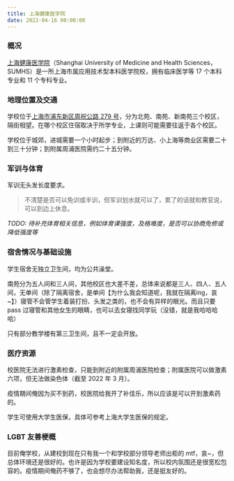 ```yaml
---
title: 上海健康医学院
date: 2022-04-16 00:00:00
---
```


### 概况

[上海健康医学院](https://www.sumhs.edu.cn)（Shanghai University of Medicine and Health Sciences，SUMHS）是一所上海市属应用技术型本科医学院校，拥有临床医学等 17 个本科专业和 11 个专科专业。

### 地理位置及交通

学校位于[上海市浦东新区周祝公路 279 号](https://amap.com/place/B0G23P7PPM)，分为北苑、南苑、新南苑三个校区，隔街相望。在哪个校区住宿取决于所学专业，上课则可能需要往返于各个校区。

学校位于城郊，进城需要一个小时起步；到附近的万达、小上海等商业区需要二十到三十分钟；到附属周浦医院需约二十五分钟。

### 军训与体育

军训无头发长度要求。

> 不清楚是否可以免训或半训，但军训划水就可以了，累了的话就和教官说，可以到边上休息。

_TODO: 待补充体育相关信息，例如体育课强度，及格难度，是否可以协商免修或降低强度等_

### 宿舍情况与基础设施

学生宿舍无独立卫生间，均为公共澡堂。

 南苑分为五人间和三人间，其他校区也大差不差，总体来说都是三人、四人、五人间，无单间（除了隔离宿舍，是单间【为什么我会知道呢，我就在隔离ing，哀~】）寝管不会管学生着装打扮、头发之类的，也不会有异样的眼光。而且只要 pass 过寝管和其他女生的眼睛，也可以去女寝找同学玩（没错，就是我哈哈哈哈）

只有部分教学楼有第三卫生间，且不一定会开放。

### 医疗资源

校医院无法进行激素检查，只能到附近的附属周浦医院检查；附属医院可以做激素六项，但无法做染色体（截至 2022 年 3 月）。

 疫情期间俺因为买不到药，校医院给我开了补佳乐，所以应该是可以开到激素药的。

学生可使用大学生医保，具体可参考上海大学生医保的规定。

### LGBT 友善梗概

 目前俺学校，从建校到现在只有我一个和学校部分领导老师出柜的 mtf，哀~，但总体环境还是很好的。也许是因为学校要建设知名度，所以校内氛围还是很宽松包容的。疫情期间俺药不够了，也会想尽办法帮助我，还是挺友好的。
